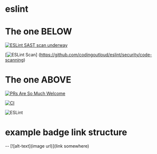 # eslint

# The one BELOW

[![ESLint SAST scan underway](https://github.com/codingoutloud/eslint/actions/workflows/eslint.yml/badge.svg?event=push)](https://github.com/codingoutloud/eslint/security/code-scanning)

[![ESLint Scan](https://github.com/codingoutloud/eslint/actions/workflows/eslint.yml/badge.svg?event=push&logo=eslint&logoColor=white)]
(https://github.com/codingoutloud/eslint/security/code-scanning)

# The one ABOVE

[![PRs Are So Much Welcome](https://img.shields.io/badge/PRs-welcome-green.svg)](https://github.com/codingoutloud/eslint/blob/main/CONTRIBUTING.md)

[![CI][ci-image]][ci-url]

[ci-image]: https://github.com/codingoutloud/eslint/workflows/ESLint/badge.svg?event=push
[ci-url]: https://github.com/codingoutloud/eslint/security/code-scanning

![ESLint](https://img.shields.io/badge/ESLint-4B3263?style=for-the-badge&logo=eslint&logoColor=white)

# example badge link structure
-- [![alt-text](image url)](link somewhere)
